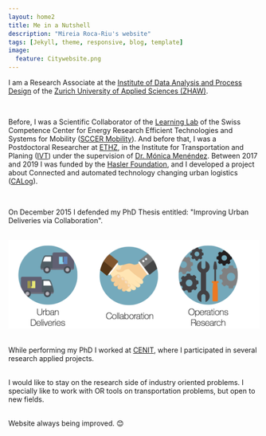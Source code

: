```yaml
---
layout: home2
title: Me in a Nutshell
description: "Mireia Roca-Riu's website"
tags: [Jekyll, theme, responsive, blog, template]
image:
  feature: Citywebsite.png
---
```


I am a Research Associate at the [Institute of Data Analysis and Process Design](https://www.zhaw.ch/en/engineering/institutes-centres/idp/) of the [Zurich University of Applied Sciences (ZHAW)](https://www.zhaw.ch/en/university/).

<br/>

Before, I was a Scientific Collaborator of the [Learning Lab](https://www.sccer-mobility.ch/capacity-areas/Learning-Lab/) of the Swiss Competence Center for Energy Research Efficient Technologies and Systems for Mobility ([SCCER Mobility](https://www.sccer-mobility.ch/)). And before that, I was a Postdoctoral Researcher at [ETHZ](https://www.ethz.ch/en.html), in the Institute for Transportation and Planing ([IVT](http://www.ivt.ethz.ch/index_EN)) under the supervision of [Dr. Mónica Menéndez](http://www.ivt.ethz.ch/people/mmenendez/index_EN). 
Between 2017 and 2019 I was funded by the [Hasler Foundation](https://haslerstiftung.ch/), and I developed a project about Connected and automated technology changing urban logistics ([CALog](https://www.ivt.ethz.ch/en/svt/projects/calog.html)).

<br/>

On December 2015 I defended my PhD Thesis entitled: "Improving Urban Deliveries via Collaboration".
<br/>
<br/>

![alt text](/images/Tesis.png "Scheme Thesis") <br/>
<br/>


While performing my PhD I worked at [CENIT](http://www.cenit.es/), where I participated in several research applied projects.<br/>
<br/>

I would like to stay on the research side of industry oriented problems.
I specially like to work with OR tools on transportation problems, but open to new fields. <br/>
<br/>

Website always being improved. 😊

